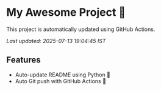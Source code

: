 # My Awesome Project 🚀

This project is automatically updated using GitHub Actions.

_Last updated: 2025-07-13 19:04:45 IST_

## Features
- Auto-update README using Python 🐍
- Auto Git push with GitHub Actions 🤖
